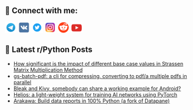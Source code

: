 ## 🔎 Connect with me:
[<img src="https://github.com/bullbesh/bullbesh/blob/main/images/Telegram.png" width="32" height="32" />](https://t.me/bullbesh)
[<img src="https://github.com/bullbesh/bullbesh/blob/main/images/VK.png" width="32" height="32" />](https://vk.com/bullbesh)
[<img src="https://github.com/bullbesh/bullbesh/blob/main/images/Twitter.png" width="32" height="32" />](https://twitter.com/bullbesh1)
[<img src="https://github.com/bullbesh/bullbesh/blob/main/images/Instagram.png" width="32" height="32" />](https://www.instagram.com/bullbesh)
[<img src="https://github.com/bullbesh/bullbesh/blob/main/images/Reddit.png" width="32" height="32" />](https://www.reddit.com/user/bullbesh)
[<img src="https://github.com/bullbesh/bullbesh/blob/main/images/YouTube.png" width="32" height="32" />](https://www.youtube.com/channel/UCtfjRs6uzgq5mfm8S06WTcg)

## 📕 Latest r/Python Posts
<!-- BLOG-POST-LIST:START -->
- [How significant is the impact of different base case values in Strassen Matrix Multiplication Method](https://www.reddit.com/r/Python/comments/1fy502i/how_significant_is_the_impact_of_different_base/)
- [gs-batch-pdf: a cli for compressing, converting to pdf/a multiple pdfs in parallel](https://www.reddit.com/r/Python/comments/1fy4zec/gsbatchpdf_a_cli_for_compressing_converting_to/)
- [Bleak and Kivy, somebody can share a working example for Android?](https://www.reddit.com/r/Python/comments/1fxx23a/bleak_and_kivy_somebody_can_share_a_working/)
- [Helios: a light-weight system for training AI networks using PyTorch](https://www.reddit.com/r/Python/comments/1fxuqid/helios_a_lightweight_system_for_training_ai/)
- [Arakawa: Build data reports in 100% Python &lpar;a fork of Datapane&rpar;](https://www.reddit.com/r/Python/comments/1fxuqh5/arakawa_build_data_reports_in_100_python_a_fork/)
<!-- BLOG-POST-LIST:END -->
